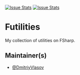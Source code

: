 [![Issue Stats](http://issuestats.com/github/DmitriyVlasov/Scratchpad/badge/issue)](http://issuestats.com/github/DmitriyVlasov/Scratchpad)
[![Issue Stats](http://issuestats.com/github/DmitriyVlasov/Scratchpad/badge/pr)](http://issuestats.com/github/DmitriyVlasov/Scratchpad)

# Futilities
My collection of utilities on FSharp.

## Maintainer(s)

- [@DmitriyVlasov](https://github.com/DmitriyVlasov)